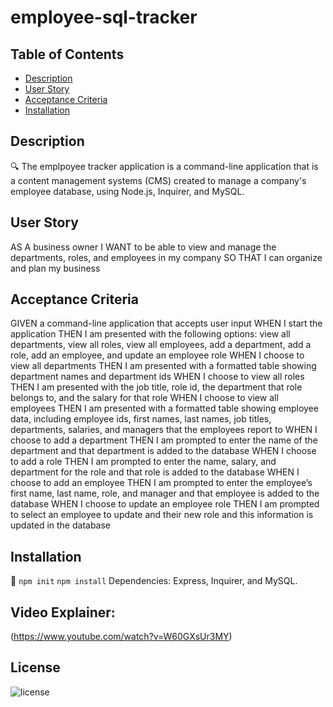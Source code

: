 # employee-sql-tracker

## Table of Contents
- [Description](#description)
- [User Story](#user-story)
- [Acceptance Criteria](#acceptance-criteria)
- [Installation](#installation)

## Description
:mag: The emplpoyee tracker application is a command-line application that is a content management systems (CMS) created to manage a company's employee database, using Node.js, Inquirer, and MySQL. 

## User Story
AS A business owner
I WANT to be able to view and manage the departments, roles, and employees in my company
SO THAT I can organize and plan my business

## Acceptance Criteria

GIVEN a command-line application that accepts user input
WHEN I start the application
THEN I am presented with the following options: view all departments, view all roles, view all employees, add a department, add a role, add an employee, and update an employee role
WHEN I choose to view all departments
THEN I am presented with a formatted table showing department names and department ids
WHEN I choose to view all roles
THEN I am presented with the job title, role id, the department that role belongs to, and the salary for that role
WHEN I choose to view all employees
THEN I am presented with a formatted table showing employee data, including employee ids, first names, last names, job titles, departments, salaries, and managers that the employees report to
WHEN I choose to add a department
THEN I am prompted to enter the name of the department and that department is added to the database
WHEN I choose to add a role
THEN I am prompted to enter the name, salary, and department for the role and that role is added to the database
WHEN I choose to add an employee
THEN I am prompted to enter the employee’s first name, last name, role, and manager and that employee is added to the database
WHEN I choose to update an employee role
THEN I am prompted to select an employee to update and their new role and this information is updated in the database 

## Installation
:floppy_disk:
`npm init`
`npm install`
Dependencies: Express, Inquirer, and MySQL.
 

## Video Explainer:
(https://www.youtube.com/watch?v=W60GXsUr3MY)

## License

![license](https://img.shields.io/badge/License-MIT%20License-blue?style=for-the-badge)


